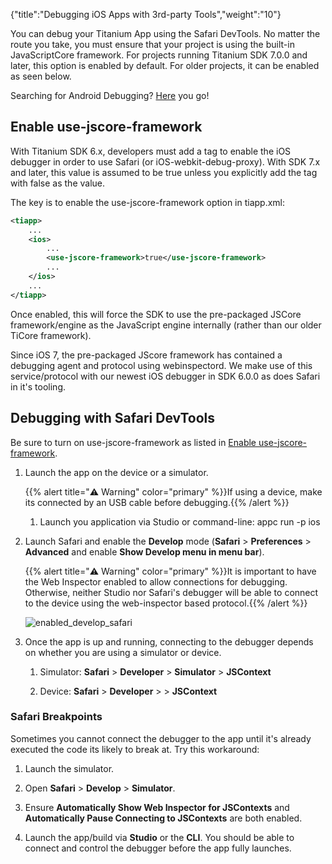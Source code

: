 {"title":"Debugging iOS Apps with 3rd-party Tools","weight":"10"}

You can debug your Titanium App using the Safari DevTools. No matter the route you take, you must ensure that your project is using the built-in JavaScriptCore framework. For projects running Titanium SDK 7.0.0 and later, this option is enabled by default. For older projects, it can be enabled as seen below.

Searching for Android Debugging? [Here](/docs/appc/Axway_Appcelerator_Studio/Axway_Appcelerator_Studio_Guide/Titanium_Development/Debugging_Titanium_Applications/Debugging_on_Android_Devices/Debugging_Android_Apps_with_3rd-party_Tools/) you go!

## Enable use-jscore-framework

With Titanium SDK 6.x, developers must add a tag to enable the iOS debugger in order to use Safari (or iOS-webkit-debug-proxy). With SDK 7.x and later, this value is assumed to be true unless you explicitly add the tag with false as the value.

The key is to enable the use-jscore-framework option in tiapp.xml:

```xml
<tiapp>
    ...
    <ios>
        ...
        <use-jscore-framework>true</use-jscore-framework>
        ...
    </ios>
    ...
</tiapp>
```

Once enabled, this will force the SDK to use the pre-packaged JSCore framework/engine as the JavaScript engine internally (rather than our older TiCore framework).

Since iOS 7, the pre-packaged JScore framework has contained a debugging agent and protocol using webinspectord. We make use of this service/protocol with our newest iOS debugger in SDK 6.0.0 as does Safari in it's tooling.

## Debugging with Safari DevTools

Be sure to turn on use-jscore-framework as listed in [Enable use-jscore-framework](#enable-use-jscore-framework).

1. Launch the app on the device or a simulator.

    {{% alert title="⚠️ Warning" color="primary" %}}If using a device, make its connected by an USB cable before debugging.{{% /alert %}}
    1. Launch you application via Studio or command-line: appc run -p ios

2. Launch Safari and enable the **Develop** mode (**Safari** > **Preferences** > **Advanced** and enable **Show Develop menu in menu bar**).

    {{% alert title="⚠️ Warning" color="primary" %}}It is important to have the Web Inspector enabled to allow connections for debugging. Otherwise, neither Studio nor Safari's debugger will be able to connect to the device using the web-inspector based protocol.{{% /alert %}}

    ![enabled_develop_safari](/Images/appc/download/attachments/49160781/enabled_develop_safari.png)

3. Once the app is up and running, connecting to the debugger depends on whether you are using a simulator or device.

    1. Simulator: **Safari** > **Developer** > **Simulator** > **JSContext**

    2. Device: **Safari** > **Developer** > **<device name>** > **JSContext**

### Safari Breakpoints

Sometimes you cannot connect the debugger to the app until it's already executed the code its likely to break at. Try this workaround:

1. Launch the simulator.

2. Open **Safari** > **Develop** > **Simulator**.

3. Ensure **Automatically Show Web Inspector for JSContexts** and **Automatically Pause Connecting to JSContexts** are both enabled.

4. Launch the app/build via **Studio** or the **CLI**. You should be able to connect and control the debugger before the app fully launches.
